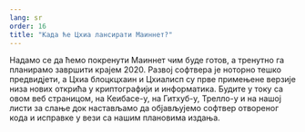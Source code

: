 ```yaml
---
lang: sr
order: 16
title: "Када ће Цхиа лансирати Маиннет?"
---
```


Надамо се да ћемо покренути Маиннет чим буде готов, а тренутно га планирамо завршити крајем 2020. Развој софтвера је ноторно тешко предвидјети, а Цхиа блоцкцхаин и Цхиалисп су прве примењене верзије низа нових открића у криптографији и информатика. Будите у току са овом веб страницом, на Кеибасе-у, на Гитхуб-у, Трелло-у и на нашој листи за слање док настављамо да објављујемо софтвер отвореног кода и исправке у вези са нашим плановима издања.

